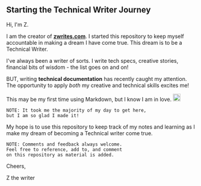 ## Starting the Technical Writer Journey

Hi, I'm Z.

I am the creator of [**zwrites.com**](zwrites.com). 
I started this repository to keep myself accountable in making a dream I have come true. This dream is to be a Technical Writer.  

I've always been a writer of sorts. I write tech specs, creative stories, financial bits of wisdom -  the list goes on and on! 

BUT,  writing **technical documentation** has recently caught my attention. The opportunity to apply _both_ my creative and technical skills excites me!    

This may be my first time using Markdown, but I know I am in love. <img src="https://creazilla-store.fra1.digitaloceanspaces.com/emojis/47096/smiling-face-with-heart-eyes-emoji-clipart-md.png" src="https://creazilla-store.fra1.digitaloceanspaces.com/emojis/47096/smiling-face-with-heart-eyes-emoji-clipart-md.png" width="20" length="20" />



```
NOTE: It took me the majority of my day to get here,
but I am so glad I made it! 
```

My hope is to use this repository to keep track of my notes and learning as I make my dream of becoming a Technical writer come true. 

```
NOTE: Comments and feedback always welcome. 
Feel free to reference, add to, and comment 
on this repository as material is added.
``` 

Cheers,

Z the writer 